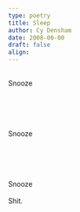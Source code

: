 ```yaml
---
type: poetry
title: Sleep
author: Cy Densham
date: 2008-00-00
draft: false
align: 
---
```


&nbsp;&nbsp;&nbsp;&nbsp;&nbsp;&nbsp;&nbsp;&nbsp;&nbsp;&nbsp;&nbsp;&nbsp;&nbsp;&nbsp;&nbsp;&nbsp;&nbsp;&nbsp;&nbsp;&nbsp;&nbsp;&nbsp;&nbsp;&nbsp;&nbsp;&nbsp;&nbsp;&nbsp;&nbsp;&nbsp;&nbsp;&nbsp;&nbsp;&nbsp;&nbsp;&nbsp;&nbsp;&nbsp;&nbsp;&nbsp;&nbsp;&nbsp;&nbsp;&nbsp;&nbsp;&nbsp;&nbsp;&nbsp;&nbsp;&nbsp;\
Snooze\
\
\
\
\
\
Snooze\
\
\
\
\
\
Snooze\
\
Shit.
